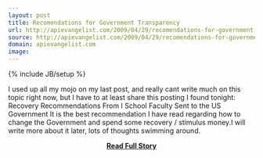 ```yaml
---
layout: post
title: Recomendations for Government Transparency
url: http://apievangelist.com/2009/04/29/recomendations-for-government-transparency/
source: http://apievangelist.com/2009/04/29/recomendations-for-government-transparency/
domain: apievangelist.com
image: 
---
```

{% include JB/setup %}<p>I used up all my mojo on my last post, and really cant write much on this topic right now, but I have to at least share this posting I found tonight:
Recovery Recommendations From I School Faculty Sent to the US Government
It is the best recommendation I have read regarding how to change the Government and spend some recovery / stimulus money.I will write more about it later, lots of thoughts swimming around.</p>
<center><p><a href="http://apievangelist.com/2009/04/29/recomendations-for-government-transparency/" style='padding:25px; font-sze:18px; font-weight: bold;'>Read Full Story</a></p></center>
